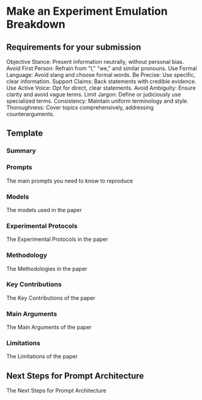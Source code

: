 # Make an Experiment Emulation Breakdown

## Requirements for your submission
Objective Stance: Present information neutrally, without personal bias.
Avoid First Person: Refrain from "I," "we," and similar pronouns.
Use Formal Language: Avoid slang and choose formal words.
Be Precise: Use specific, clear information.
Support Claims: Back statements with credible evidence.
Use Active Voice: Opt for direct, clear statements.
Avoid Ambiguity: Ensure clarity and avoid vague terms.
Limit Jargon: Define or judiciously use specialized terms.
Consistency: Maintain uniform terminology and style.
Thoroughness: Cover topics comprehensively, addressing counterarguments.

## Template

### Summary

### Prompts
The main prompts you need to know to reproduce

### Models
The models used in the paper

### Experimental Protocols
The Experimental Protocols in the paper
### Methodology
The Methodologies in the paper
### Key Contributions
The Key Contributions of the paper
### Main Arguments
The Main Arguments of the paper
### Limitations
The Limitations of the paper
## Next Steps for Prompt Architecture
The Next Steps for Prompt Architecture
